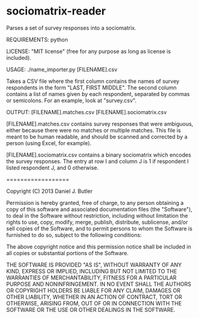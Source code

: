 sociomatrix-reader
==================

Parses a set of survey responses into a sociomatrix.

REQUIREMENTS:
python

LICENSE:
"MIT license" (free for any purpose as long as license is included).

USAGE:
./name_importer.py [FILENAME].csv

Takes a CSV file where the first column contains the names of survey respondents in the form "LAST, FIRST MIDDLE". The second column contains a list of names given by each respondent, separated by commas or semicolons. For an example, look at "survey.csv".

OUTPUT:
[FILENAME].matches.csv
[FILENAME].sociomatrix.csv
	
[FILENAME].matches.csv contains survey responses that were ambiguous, either because there were no matches or multiple matches. This file is meant to be human readable, and should be scanned and corrected by a person (using Excel, for example).

[FILENAME].sociomatrix.csv contains a binary sociomatrix which encodes the survey responses. The entry at row I and column J is 1 if respondent I listed respondent J, and 0 otherwise.
	
==================

Copyright (C) 2013 Daniel J. Butler

Permission is hereby granted, free of charge, to any person obtaining a copy of this software and associated documentation files (the "Software"), to deal in the Software without restriction, including without limitation the rights to use, copy, modify, merge, publish, distribute, sublicense, and/or sell copies of the Software, and to permit persons to whom the Software is furnished to do so, subject to the following conditions:

The above copyright notice and this permission notice shall be included in all copies or substantial portions of the Software.

THE SOFTWARE IS PROVIDED "AS IS", WITHOUT WARRANTY OF ANY KIND, EXPRESS OR IMPLIED, INCLUDING BUT NOT LIMITED TO THE WARRANTIES OF MERCHANTABILITY, FITNESS FOR A PARTICULAR PURPOSE AND NONINFRINGEMENT. IN NO EVENT SHALL THE AUTHORS OR COPYRIGHT HOLDERS BE LIABLE FOR ANY CLAIM, DAMAGES OR OTHER LIABILITY, WHETHER IN AN ACTION OF CONTRACT, TORT OR OTHERWISE, ARISING FROM, OUT OF OR IN CONNECTION WITH THE SOFTWARE OR THE USE OR OTHER DEALINGS IN THE SOFTWARE.